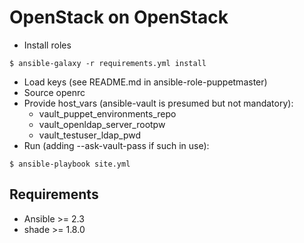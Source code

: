 # OpenStack on OpenStack

* Install roles

`$ ansible-galaxy -r requirements.yml install`

* Load keys (see README.md in ansible-role-puppetmaster)
* Source openrc
* Provide host_vars (ansible-vault is presumed but not mandatory):
  * vault_puppet_environments_repo
  * vault_openldap_server_rootpw
  * vault_testuser_ldap_pwd
* Run (adding --ask-vault-pass if such in use):

`$ ansible-playbook site.yml`

## Requirements

* Ansible >= 2.3
* shade >= 1.8.0
